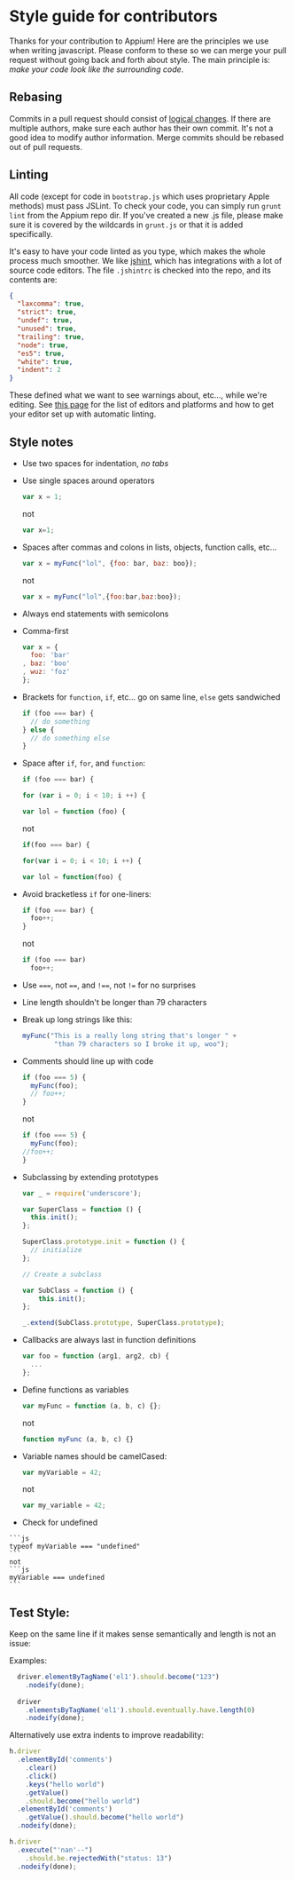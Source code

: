 Style guide for contributors
============================

Thanks for your contribution to Appium! Here are the principles we use when writing javascript. Please conform to these so we can merge your pull request without going back and forth about style. The main principle is: *make your code look like the surrounding code*.

Rebasing
--------

Commits in a pull request should consist of [logical changes](https://github.com/appium/appium/pull/920#issuecomment-21588553). If there are multiple authors, make sure each author has their own commit. It's not a good idea to modify author information.
Merge commits should be rebased out of pull requests.

Linting
-------
All code (except for code in `bootstrap.js` which uses proprietary Apple methods) must pass JSLint. To check your code, you can simply run `grunt lint` from the Appium repo dir. If you've created a new .js file, please make sure it is covered by the wildcards in `grunt.js` or that it is added specifically.

It's easy to have your code linted as you type, which makes the whole process much smoother. We like [jshint](http://www.jshint.com), which has integrations with a lot of source code editors. The file `.jshintrc` is checked into the repo, and its contents are:

```json
{
  "laxcomma": true,
  "strict": true,
  "undef": true,
  "unused": true,
  "trailing": true,
  "node": true,
  "es5": true,
  "white": true,
  "indent": 2
}
```

These defined what we want to see warnings about, etc..., while we're editing. See [this page](http://www.jshint.com/platforms/) for the list of editors and platforms and how to get your editor set up with automatic linting.

Style notes
------
*   Use two spaces for indentation, *no tabs*
*   Use single spaces around operators

    ```js
    var x = 1;
    ```
    not
    ```js
    var x=1;
    ```        
    
*   Spaces after commas and colons in lists, objects, function calls, etc...

    ```js
    var x = myFunc("lol", {foo: bar, baz: boo});
    ```
    not
    ```js
    var x = myFunc("lol",{foo:bar,baz:boo});
    ```

*   Always end statements with semicolons
*   Comma-first

    ```js
    var x = {
      foo: 'bar'
    , baz: 'boo'
    , wuz: 'foz'
    };
    ```

*   Brackets for `function`, `if`, etc... go on same line, `else` gets sandwiched

    ```js
    if (foo === bar) {
      // do something
    } else {
      // do something else
    }
    ```

*   Space after `if`, `for`, and `function`:

    ```js
    if (foo === bar) {
    ```
    ```js
    for (var i = 0; i < 10; i ++) {
    ```
    ```js
    var lol = function (foo) {
    ```
    not
    ```js
    if(foo === bar) {
    ```
    ```js
    for(var i = 0; i < 10; i ++) {
    ```
    ```js
    var lol = function(foo) {
    ```

*   Avoid bracketless `if` for one-liners:

    ```js
    if (foo === bar) {
      foo++;
    }
    ```
    not
    ```js
    if (foo === bar)
      foo++;
    ```

*   Use `===`, not `==`, and `!==`, not `!=` for no surprises
*   Line length shouldn't be longer than 79 characters
*   Break up long strings like this:

    ```js
    myFunc("This is a really long string that's longer " +
            "than 79 characters so I broke it up, woo");
    ```

*   Comments should line up with code

    ```js
    if (foo === 5) {
      myFunc(foo);
      // foo++;
    }
    ```
    not
    ```js
    if (foo === 5) {
      myFunc(foo);
    //foo++;
    }
    ```

*   Subclassing by extending prototypes

    ```js
    var _ = require('underscore');

    var SuperClass = function () {
      this.init();
    };

    SuperClass.prototype.init = function () {
      // initialize
    };

    // Create a subclass
    
    var SubClass = function () {
        this.init();
    };

    _.extend(SubClass.prototype, SuperClass.prototype);
    ```

*   Callbacks are always last in function definitions

    ```js
    var foo = function (arg1, arg2, cb) {
      ...
    };
    ```

*   Define functions as variables

    ```js
    var myFunc = function (a, b, c) {};
    ```
    not
    ```js
    function myFunc (a, b, c) {}
    ```
    
*   Variable names should be camelCased:

    ```js
    var myVariable = 42;
    ```
    not
    ```js
    var my_variable = 42;
    ```

*    Check for undefined

    ```js
    typeof myVariable === "undefined"
    ```
    not
    ```js
    myVariable === undefined
    ```

##  Test Style:
    
Keep on the same line if it makes sense semantically and length is not an issue:

Examples:

```js
  driver.elementByTagName('el1').should.become("123")
    .nodeify(done);
  
  driver
    .elementsByTagName('el1').should.eventually.have.length(0)
    .nodeify(done);
```

Alternatively use extra indents to improve readability:

```js
h.driver
  .elementById('comments')
    .clear()
    .click()
    .keys("hello world")
    .getValue()
    .should.become("hello world")
  .elementById('comments')
    .getValue().should.become("hello world")
  .nodeify(done);

h.driver
  .execute("'nan'--")
    .should.be.rejectedWith("status: 13")
  .nodeify(done);        
```
